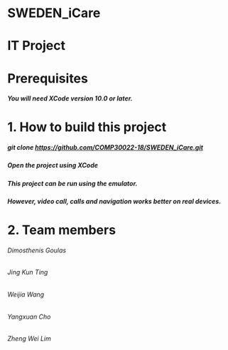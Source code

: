 # SWEDEN_iCare

# IT Project

# Prerequisites 

##### You will need XCode version 10.0 or later.

# 1. How to build this project

##### git clone https://github.com/COMP30022-18/SWEDEN_iCare.git

##### Open the project using XCode

##### This project can be run using the emulator.
##### However, video call, calls and navigation works better on real devices.

# 2. Team members 

###### Dimosthenis Goulas
###### Jing Kun Ting
###### Weijia Wang
###### Yangxuan Cho
###### Zheng Wei Lim
